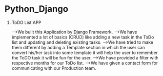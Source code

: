 # Python_Django

1. ToDO List APP

   -->We built this Application by Django Framework.
   -->We have implemented a lot of basics (CRUD) like adding a new task in the ToDo list and updating and deleting existing tasks. 
   -->We have tried to make them different by adding a Template section in which the user can convert his/her task into some template it will help the user to remember the ToDO task it will be fun for the user.
   -->We have provided a filter with respective months for our ToDo list.
   -->We have given a contact form for communicating with our Production team.
   
